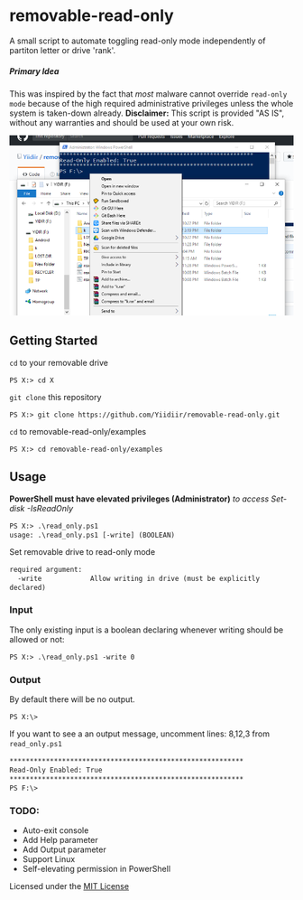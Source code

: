 # removable-read-only
A small script to automate toggling read-only mode independently of partiton letter or drive 'rank'.

##### Primary Idea
This was inspired by the fact that *most* malware cannot override ```read-only mode``` because of the high required administrative privileges unless the whole system is taken-down already.
**Disclaimer:** This script is provided "AS IS", without any warranties and should be used at your own risk.

![Example with output enabled](read-only-enabled.png)
## Getting Started

```cd``` to your removable drive
```
PS X:> cd X
```
```git clone``` this repository 

```
PS X:> git clone https://github.com/Yiidiir/removable-read-only.git
```

```cd``` to removable-read-only/examples

```
PS X:> cd removable-read-only/examples
```



## Usage
**PowerShell must have elevated privileges (Administrator)** *to access Set-disk -IsReadOnly*

```
PS X:> .\read_only.ps1
usage: .\read_only.ps1 [-write] (BOOLEAN)
```
Set removable drive to read-only mode
```
required argument:
  -write            Allow writing in drive (must be explicitly declared)
```

### Input

The only existing input is a boolean declaring whenever writing should be allowed or not:

```
PS X:> .\read_only.ps1 -write 0
```


### Output

By default there will be no output. 

```
PS X:\>
```

If you want to see a an output message, uncomment lines: 8,12,3 from ```read_only.ps1```

```
**********************************************************
Read-Only Enabled: True
**********************************************************
PS F:\>
```
### TODO:
* Auto-exit console
* Add Help parameter 
* Add Output parameter
* Support Linux
* Self-elevating permission in PowerShell 


Licensed under the [MIT License](https://github.com/Yiidiir/removable-read-only/blob/master/LICENSE)
